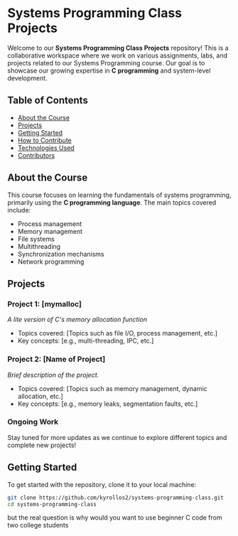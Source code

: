 # Systems Programming Class Projects

Welcome to our **Systems Programming Class Projects** repository! This is a collaborative workspace where we  work on various assignments, labs, and projects related to our Systems Programming course. Our goal is to showcase our growing expertise in **C programming** and system-level development.

## Table of Contents

- [About the Course](#about-the-course)
- [Projects](#projects)
- [Getting Started](#getting-started)
- [How to Contribute](#how-to-contribute)
- [Technologies Used](#technologies-used)
- [Contributors](#contributors)

## About the Course

This course focuses on learning the fundamentals of systems programming, primarily using the **C programming language**. The main topics covered include:
- Process management
- Memory management
- File systems
- Multithreading
- Synchronization mechanisms
- Network programming

## Projects

### Project 1: [mymalloc]
*A lite version of C's memory allocation function*
- Topics covered: [Topics such as file I/O, process management, etc.]
- Key concepts: [e.g., multi-threading, IPC, etc.]

### Project 2: [Name of Project]
*Brief description of the project.*
- Topics covered: [Topics such as memory management, dynamic allocation, etc.]
- Key concepts: [e.g., memory leaks, segmentation faults, etc.]

### Ongoing Work
Stay tuned for more updates as we continue to explore different topics and complete new projects!

## Getting Started

To get started with the repository, clone it to your local machine:

```bash
git clone https://github.com/kyrollos2/systems-programming-class.git
cd systems-programming-class

```
but the real question is why would you want to use beginner C code from two college students 
